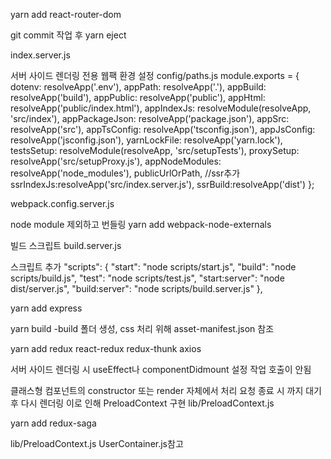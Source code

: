 yarn add react-router-dom

git commit 작업 후 yarn eject

index.server.js

서버 사이드 렌더링 전용 웹팩 환경 설정
config/paths.js
module.exports = {
dotenv: resolveApp('.env'),
appPath: resolveApp('.'),
appBuild: resolveApp('build'),
appPublic: resolveApp('public'),
appHtml: resolveApp('public/index.html'),
appIndexJs: resolveModule(resolveApp, 'src/index'),
appPackageJson: resolveApp('package.json'),
appSrc: resolveApp('src'),
appTsConfig: resolveApp('tsconfig.json'),
appJsConfig: resolveApp('jsconfig.json'),
yarnLockFile: resolveApp('yarn.lock'),
testsSetup: resolveModule(resolveApp, 'src/setupTests'),
proxySetup: resolveApp('src/setupProxy.js'),
appNodeModules: resolveApp('node_modules'),
publicUrlOrPath,
//ssr추가
ssrIndexJs:resolveApp('src/index.server.js'),
ssrBuild:resolveApp('dist')
};

webpack.config.server.js

node module 제외하고 번들링
yarn add webpack-node-externals

빌드 스크립트
build.server.js

스크립트 추가
"scripts": {
"start": "node scripts/start.js",
"build": "node scripts/build.js",
"test": "node scripts/test.js",
"start:server": "node dist/server.js",
"build:server": "node scripts/build.server.js"
},

yarn add express

yarn build
-build 폴더 생성, css 처리 위해 asset-manifest.json 참조

yarn add redux react-redux redux-thunk axios

서버 사이드 렌더링 시 useEffect나 componentDidmount 설정 작업 호출이 안됨

클래스형 컴포넌트의 constructor 또는 render 자체에서 처리
요청 종료 시 까지 대기 후 다시 렌더링
이로 인해 PreloadContext 구현
lib/PreloadContext.js

yarn add redux-saga

lib/PreloadContext.js
UserContainer.js참고
